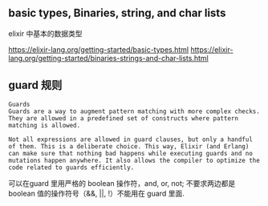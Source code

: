 ## basic types, Binaries, string, and char lists

elixir 中基本的数据类型
 
https://elixir-lang.org/getting-started/basic-types.html
https://elixir-lang.org/getting-started/binaries-strings-and-char-lists.html

## guard 规则

```
Guards
Guards are a way to augment pattern matching with more complex checks. They are allowed in a predefined set of constructs where pattern matching is allowed.

Not all expressions are allowed in guard clauses, but only a handful of them. This is a deliberate choice. This way, Elixir (and Erlang) can make sure that nothing bad happens while executing guards and no mutations happen anywhere. It also allows the compiler to optimize the code related to guards efficiently.
```

可以在guard 里用严格的 boolean 操作符，and, or, not; 不要求两边都是 boolean 值的操作符号（&&, ||, !）不能用在 guard 里面.